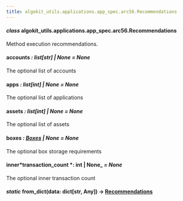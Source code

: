 ```yaml
---
title: algokit_utils.applications.app_spec.arc56.Recommendations
---
```


#### _class_ algokit_utils.applications.app_spec.arc56.Recommendations

Method execution recommendations.

#### accounts _: list[str] | None_ _= None_

The optional list of accounts

#### apps _: list[int] | None_ _= None_

The optional list of applications

#### assets _: list[int] | None_ _= None_

The optional list of assets

#### boxes _: [Boxes](#algokit_utils.applications.app_spec.arc56.Boxes) | None_ _= None_

The optional box storage requirements

#### inner*transaction_count *: int | None\_ _= None_

The optional inner transaction count

#### _static_ from_dict(data: dict[str, Any]) → [Recommendations](#algokit_utils.applications.app_spec.arc56.Recommendations)

